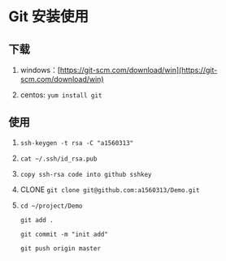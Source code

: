 ﻿# Git 安装使用

## 下载

1. windows：[https://git-scm.com/download/win](https://git-scm.com/download/win)

2. centos: `yum install git`

## 使用

1. 
	`ssh-keygen -t rsa -C "a1560313"`
2. 
	`cat ~/.ssh/id_rsa.pub`
3.
	`copy ssh-rsa code into github sshkey`

4. CLONE
	`git clone git@github.com:a1560313/Demo.git`
5. 
	`cd ~/project/Demo`

	`git add .`

	`git commit -m "init add"`

	`git push origin master`

